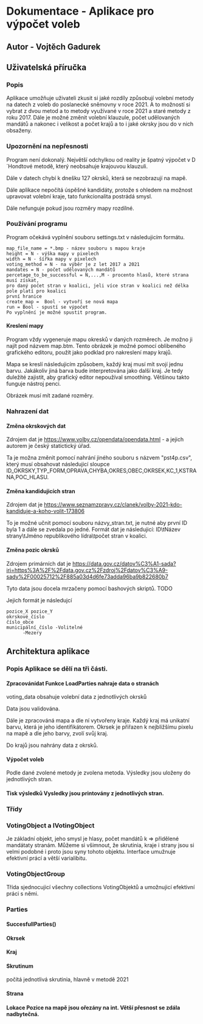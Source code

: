 #  Dokumentace - Aplikace pro výpočet voleb 

## Autor - Vojtěch Gadurek 

## Uživatelská příručka 

### Popis
Aplikace umožňuje uživateli zkusit si jaké rozdíly způsobují volební metody na datech z voleb do poslanecké sněmovny v roce 2021. A to možností si vybrat z dvou metod a to metody využívané v roce 2021 a staré metody z roku 2017. Dále je možné změnit volební klauzule, počet udělovaných mandátů a nakonec i velikost a počet krajů a to i jaké okrsky jsou do v nich obsaženy. 

### Upozornění na nepřesnosti 

Program není dokonalý. Největší odchylkou od reality je špatný výpočet v D´Hondtové metodě, který neobsahuje krajouvou klauzuli.

Dále v datech chybí k dnešku 127 okrsků, která se nezobrazují na mapě.

Dále aplikace nepočítá úspěšné kandidáty, protože s ohledem na možnost upravovat volební kraje, tato funkcionalita postrádá smysl.

Dále nefunguje pokud jsou rozměry mapy rozdílné. 

### Používání programu
Program očekává vyplnění souboru settings.txt v následujicím formátu.

```
map_file_name = *.bmp - název souboru s mapou kraje
height = N - výška mapy v pixelech
width = N - šířka mapy v pixelech
voting_method = N - na výběr je z let 2017 a 2021
mandates = N - počet udělovaných mandátů
percetage_to_be_successful = N,...,M - procento hlasů, které strana musí získat, 
pro daný počet stran v koalici, jeli více stran v koalici než délka pole platí pro koalici
první hranice
create_map =  Bool - vytvoří se nová mapa
run = Bool - spustí se výpočet
Po vyplnění je možné spustit program.
```

#### Kreslení mapy

Program vždy vygeneruje mapu okresků v daných rozměrech. Je možno ji najít pod názvem map.btm. Tento obrázek je možné pomocí oblibeného grafického editoru, použít jako podklad pro nakreslení mapy krajů.

Mapa se kreslí následujicím způsobem, každý kraj musí mít svojí jednu barvu. Jakákoliv jiná barva bude interpretována jako další kraj. Je tedy duležíté zajistit, aby grafický editor nepoužíval smoothing. Většinou takto funguje nástroj penci.

Obrázek musí mít zadané rozměry.

### Nahrazení dat

#### Změna okrskových dat

Zdrojem dat je https://www.volby.cz/opendata/opendata.html - a jejich autorem je český statictický úřad.

Ta je možna změnit pomocí nahrání jiného souboru s názvem "pst4p.csv", který musí obsahovat následujicí sloupce ID_OKRSKY,TYP_FORM,OPRAVA,CHYBA,OKRES,OBEC,OKRSEK,KC_1,KSTRANA,POC_HLASU.

#### Změna kandidujicích stran

Zdrojem dat je https://www.seznamzpravy.cz/clanek/volby-2021-kdo-kandiduje-a-koho-volit-173806

To je možné učnit pomocí souboru názvy_stran.txt, je nutné aby první ID byla 1 a dále se zvedala po jedné. Formát dat je následujicí: ID\tNázev strany\tJméno republikového lídra\tpočet stran v koalici.

#### Změna pozic okrsků

Zdrojem primárních dat je https://data.gov.cz/datov%C3%A1-sada?iri=https%3A%2F%2Fdata.gov.cz%2Fzdroj%2Fdatov%C3%A9-sady%2F00025712%2F885a03d4d6fe73adda96ba9b822680b7

Tyto data jsou docela mrzačeny pomocí bashových skriptů. TODO

Jejich formát je následujcí

```
pozice_X pozice_Y
okrskové_číslo
číslo_obce
municipální_číslo -Volitelné
      -Mezery
```   
   
## Architektura aplikace 

### Popis Aplikace se dělí na tři části.

#### Zpracovánídat Funkce LoadParties nahraje data o stranách

voting_data obsahuje volební data z jednotlivých okrsků

Data jsou validována.

Dále je zpracováná mapa a dle ní vytvořeny kraje. Každý kraj má unikatní barvu, která je jeho identifikátorem. Okrsek je přiřazen k nejbližšímu pixelu na mapě a dle jeho barvy, zvolí svůj kraj.

Do krajů jsou nahrány data z okrsků.

#### Výpočet voleb 

Podle dané zvolené metody je zvolena metoda. Výsledky jsou uloženy do jednotlivých stran. 

#### Tisk výsledků Vysledky jsou printovány z jednotlivých stran.

### Třídy

### VotingObject a IVotingObject

Je základní objekt, jeho smysl je hlasy, počet mandátů k  => přidělené mandátaty stranám. Můžeme si všimnout, že skrutinia, kraje i strany jsou si velmi podobné i proto jsou syny tohoto objektu. Interface umužnuje efektivní prácí a větší varialibitu. 

### VotingObjectGroup

Třída sjednocujicí všechny collections VotingObjektů a umožnujicí efektivní práci s němi.

### Parties

#### SuccesfullParties()

#### Okrsek

#### Kraj

#### Skrutinum

počítá jednotlivá skrutinia, hlavně v metodě 2021 

#### Strana 

#### Lokace Pozice na mapě jsou ořezány na int. Větší přesnost se zdála nadbytečná.
